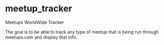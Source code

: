 meetup_tracker
==============

Meetups WorldWide Tracker

The goal is to be able to track any type of meetup that is being run through meetups.com and display that info.
